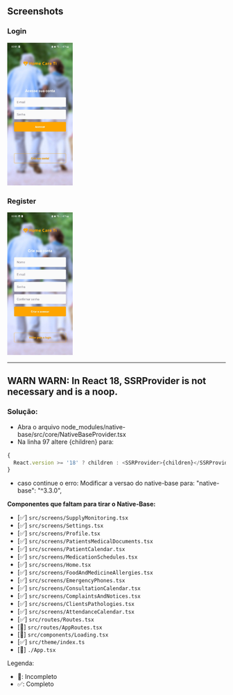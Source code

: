 ## Screenshots

### Login
<!-- ![Tela de login](./@Screenshots/SignIn2.jpg) -->
<img src="./@Screenshots/SignIn.jpg" alt="Tela de criação de conta" width="30%">

### Register
<!-- ![Tela de criação de conta](./@Screenshots/SignUp2.jpg) -->
<img src="./@Screenshots/SignUp.jpg" alt="Tela de criação de conta" width="30%">

---
## WARN WARN: In React 18, SSRProvider is not necessary and is a noop.

### Solução:

 - Abra o arquivo node_modules/native-base/src/core/NativeBaseProvider.tsx
 - Na linha 97 altere <SSRProvider>{children}</SSRProvider> para:
 
```javascript
{
  React.version >= '18' ? children : <SSRProvider>{children}</SSRProvider>;
}
```

 - caso continue o erro: Modificar a versao do native-base para: "native-base": "^3.3.0",




 **Componentes que faltam para tirar o Native-Base:**

- [✅] `src/screens/SupplyMonitoring.tsx`
- [✅] `src/screens/Settings.tsx`
- [✅] `src/screens/Profile.tsx`
- [✅] `src/screens/PatientsMedicalDocuments.tsx`
- [✅] `src/screens/PatientCalendar.tsx`
- [✅] `src/screens/MedicationSchedules.tsx`
- [✅] `src/screens/Home.tsx`
- [✅] `src/screens/FoodAndMedicineAllergies.tsx`
- [✅] `src/screens/EmergencyPhones.tsx`
- [✅] `src/screens/ConsultationCalendar.tsx`
- [✅] `src/screens/ComplaintsAndNotices.tsx`
- [✅] `src/screens/ClientsPathologies.tsx`
- [✅] `src/screens/AttendanceCalendar.tsx`
- [✅] `src/routes/Routes.tsx`
- [🚧] `src/routes/AppRoutes.tsx`
- [🚧] `src/components/Loading.tsx`
- [✅] `src/theme/index.ts`
- [🚧] `./App.tsx`

Legenda:
- 🚧: Incompleto
- ✅: Completo